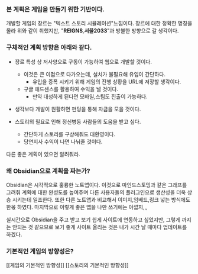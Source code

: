 ### 본 계획은 게임을 만들기 위한 기반이다.

개발할 게임의 장르는 "텍스트 스토리 시뮬레이션"느낌이다.
장르에 대한 정확한 명칭을 몰라 위와 같이 취했지만,
"**REIGNS**,**서울2033**"과 방불한 방향으로 갈 생각이다.

### 구체적인 계획 방향은 아래와 같다.
- 장르 특성 상 저사양으로 구동이 가능하여 웹으로 개발할 것이다.
	- 이것은 큰 이점으로 다가오는데, 설치가 불필요해 유입이 간단하다.
		- 유입을 증폭 시키기 위해 게임의 진행 상황을 URL에 저장할 생각이다.
	- 구글 애드센스를 활용하여 수익을 낼 것이다.
		- 만약 대성하게 된다면 모바일,스팀도 진출이 가능하다.

- 생각보다 개발이 원활하면 펀딩을 통해 자금을 모을 것이다.

- 스토리의 필요로 인해 정신병동 사람들의 도움을 받고 싶다.
	- 간단하게 스토리를 구상해줘도 대환영이다.
	- 당연지사 수익이 나면 나눠줄 것이다.

다른 좋은 계획이 있으면 알려줘라.

### 왜 Obsidian으로 계획을 짜는가?

Obsidian은 시각적으로 훌륭한 노트앱이다.
이것으로 마인드스토밍과 같은 그래프를 그려줘 계획에 대한 완성도를 높여주며
다른 사용자들의 플러그인으로 생산성을 더욱 상승 시키는데 일조한다.
또한 다른 노트앱과 비교해서 이미지,임베드,링크 넣는 방식에도 한몫 하였다.
마지막으로 이렇게 좋은 앱을 나만 쓰기에는 아깝지,,,

실시간으로 Obsidian을 주고 받고 보기 쉽게 사이트에 연동하고 싶었지만,
그렇게 까지는 안되는 것 같으므로 보기 좋게 사이트 올리는 것은
내가 시간 날 때마다 업데이트를 하겠다.

### 기본적인 게임의 방향성은?
[[게임의 기본적인 방향성]]
[[스토리의 기본적인 방향성]]